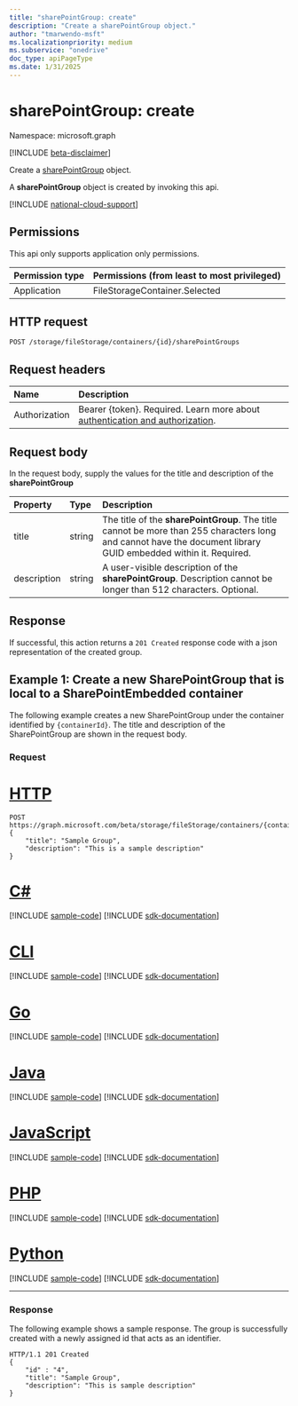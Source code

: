 ```yaml
---
title: "sharePointGroup: create"
description: "Create a sharePointGroup object."
author: "tmarwendo-msft"
ms.localizationpriority: medium
ms.subservice: "onedrive"
doc_type: apiPageType
ms.date: 1/31/2025
---
```


# sharePointGroup: create  

Namespace: microsoft.graph

[!INCLUDE [beta-disclaimer](../../includes/beta-disclaimer.md)]

Create a [sharePointGroup](../resources/sharepointgroup.md) object.

A **sharePointGroup** object is created by invoking this api.

[!INCLUDE [national-cloud-support](../../includes/global-us.md)]

## Permissions

This api only supports application only permissions.

|Permission type|Permissions (from least to most privileged)|
|:---|:---|
|Application|FileStorageContainer.Selected|

## HTTP request

<!-- {
  "blockType": "ignored"
}
-->
``` http
POST /storage/fileStorage/containers/{id}/sharePointGroups
```

## Request headers

|Name|Description|
|:---|:---|
|Authorization|Bearer {token}. Required. Learn more about [authentication and authorization](/graph/auth/auth-concepts).|

## Request body
In the request body, supply the values for the title and description of the **sharePointGroup**

|Property|Type|Description|
|:---|:---|:---|
|title|string|The title of the **sharePointGroup**. The title cannot be more than 255 characters long and cannot have the document library GUID embedded within it. Required.|
|description|string|A user-visible description of the **sharePointGroup**. Description cannot be longer than 512 characters. Optional.|

## Response

If successful, this action returns a `201 Created` response code with a json representation of the created group.

## Example 1: Create a new SharePointGroup that is local to a SharePointEmbedded container

The following example creates a new SharePointGroup under the container identified by `{containerId}`. The title and description of the SharePointGroup are shown in the request body.

### Request

# [HTTP](#tab/http)
<!-- {
  "blockType": "request",
  "name": "create_sharepointgroup"
}
-->
``` http
POST https://graph.microsoft.com/beta/storage/fileStorage/containers/{containerId}/sharePointGroups
{
    "title": "Sample Group",
    "description": "This is a sample description"
}
```

# [C#](#tab/csharp)
[!INCLUDE [sample-code](../includes/snippets/csharp/activate-filestoragecontainer-csharp-snippets.md)]
[!INCLUDE [sdk-documentation](../includes/snippets/snippets-sdk-documentation-link.md)]

# [CLI](#tab/cli)
[!INCLUDE [sample-code](../includes/snippets/cli/activate-filestoragecontainer-cli-snippets.md)]
[!INCLUDE [sdk-documentation](../includes/snippets/snippets-sdk-documentation-link.md)]

# [Go](#tab/go)
[!INCLUDE [sample-code](../includes/snippets/go/activate-filestoragecontainer-go-snippets.md)]
[!INCLUDE [sdk-documentation](../includes/snippets/snippets-sdk-documentation-link.md)]

# [Java](#tab/java)
[!INCLUDE [sample-code](../includes/snippets/java/activate-filestoragecontainer-java-snippets.md)]
[!INCLUDE [sdk-documentation](../includes/snippets/snippets-sdk-documentation-link.md)]

# [JavaScript](#tab/javascript)
[!INCLUDE [sample-code](../includes/snippets/javascript/activate-filestoragecontainer-javascript-snippets.md)]
[!INCLUDE [sdk-documentation](../includes/snippets/snippets-sdk-documentation-link.md)]

# [PHP](#tab/php)
[!INCLUDE [sample-code](../includes/snippets/php/activate-filestoragecontainer-php-snippets.md)]
[!INCLUDE [sdk-documentation](../includes/snippets/snippets-sdk-documentation-link.md)]

# [Python](#tab/python)
[!INCLUDE [sample-code](../includes/snippets/python/activate-filestoragecontainer-python-snippets.md)]
[!INCLUDE [sdk-documentation](../includes/snippets/snippets-sdk-documentation-link.md)]

---

### Response

The following example shows a sample response. The group is successfully created with a newly assigned id that acts as an identifier.

<!-- {
  "blockType": "response",
  "truncated": true
}
-->
``` http
HTTP/1.1 201 Created
{
    "id" : "4",
    "title": "Sample Group",
    "description": "This is sample description"
}
```